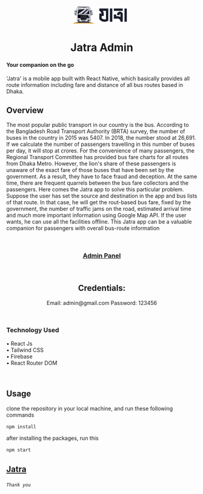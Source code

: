 <h1 align="center">
  <img src="src/assets/logo.png" height="45" style="margin-right: 10px"/>
</h1>
<h1 align="center">
  Jatra Admin
</h1>

#### Your companion on the go

'Jatra' is a mobile app built with React Native, which basically provides all route information including fare and distance of all bus routes based in Dhaka.

## Overview

The most popular public transport in our country is the bus. According to the Bangladesh Road Transport Authority (BRTA) survey, the number of buses in the country 
in 2015 was 5407. In 2018, the number stood at 26,691. If we calculate the number of passengers travelling in this number of buses per day, it will stop at crores. For the 
convenience of many passengers, the Regional Transport Committee has provided bus fare charts for all routes from Dhaka Metro. However, the lion's share of these passengers 
is unaware of the exact fare of those buses that have been set by the government. As a result, they have to face fraud and deception. At the same time, there are frequent 
quarrels between the bus fare collectors and the passengers.
Here comes the Jatra app to solve this particular problem. Suppose the user has set the source and destination in the app and bus lists of that route. In that case, he will get the rout-based bus fare, fixed by the government, the number of traffic jams on the road, estimated arrival time and much more important information using Google Map API. If the user wants, he can use all the facilities offline. This Jatra app can be a valuable companion for passengers with overall bus-route information

<br/>
<h3 align="center">
  <a href="https://jatra-admin.netlify.app/">Admin Panel</a>
</h3>
<br/>
<h2 align="center">
  Credentials:
</h2>
<p align="center">
  Email: admin@gmail.com
  Password: 123456
</p>
<br/>

### Technology Used
• React Js <br/>
• Tailwind CSS <br/>
• Firebase <br/>
• React Router DOM <br/>

<br/>

## Usage

clone the repository in your local machine, and run these following commands
```sh
npm install
```
after installing the packages, run this
```sh
npm start
```

## [Jatra](https://github.com/AsadujjamanMridul/jatra/)

###### `Thank you`
